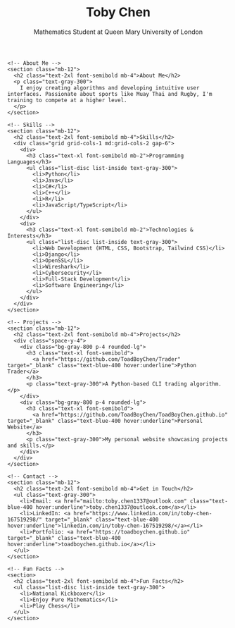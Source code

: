 <!DOCTYPE html>
<html lang="en">
<head>
  <meta charset="UTF-8" />
  <meta name="viewport" content="width=device-width, initial-scale=1.0" />
  <title>Toby Chen | Portfolio</title>
  <script src="https://cdn.tailwindcss.com"></script>
  <link href="https://fonts.googleapis.com/css2?family=Inter:wght@400;700&display=swap" rel="stylesheet">
  <style>
    body {
      font-family: 'Inter', sans-serif;
    }
  </style>
</head>
<body class="bg-gray-900 text-white">
  <div class="max-w-5xl mx-auto px-6 py-12">
    <!-- Header -->
    <header class="text-center mb-12">
      <h1 class="text-4xl font-bold mb-2">Toby Chen</h1>
      <p class="text-lg text-gray-400">Mathematics Student at Queen Mary University of London</p>
    </header>

    <!-- About Me -->
    <section class="mb-12">
      <h2 class="text-2xl font-semibold mb-4">About Me</h2>
      <p class="text-gray-300">
        I enjoy creating algorithms and developing intuitive user interfaces. Passionate about sports like Muay Thai and Rugby, I'm training to compete at a higher level.
      </p>
    </section>

    <!-- Skills -->
    <section class="mb-12">
      <h2 class="text-2xl font-semibold mb-4">Skills</h2>
      <div class="grid grid-cols-1 md:grid-cols-2 gap-6">
        <div>
          <h3 class="text-xl font-semibold mb-2">Programming Languages</h3>
          <ul class="list-disc list-inside text-gray-300">
            <li>Python</li>
            <li>Java</li>
            <li>C#</li>
            <li>C++</li>
            <li>R</li>
            <li>JavaScript/TypeScript</li>
          </ul>
        </div>
        <div>
          <h3 class="text-xl font-semibold mb-2">Technologies & Interests</h3>
          <ul class="list-disc list-inside text-gray-300">
            <li>Web Development (HTML, CSS, Bootstrap, Tailwind CSS)</li>
            <li>Django</li>
            <li>OpenSSL</li>
            <li>Wireshark</li>
            <li>Cybersecurity</li>
            <li>Full-Stack Development</li>
            <li>Software Engineering</li>
          </ul>
        </div>
      </div>
    </section>

    <!-- Projects -->
    <section class="mb-12">
      <h2 class="text-2xl font-semibold mb-4">Projects</h2>
      <div class="space-y-4">
        <div class="bg-gray-800 p-4 rounded-lg">
          <h3 class="text-xl font-semibold">
            <a href="https://github.com/ToadBoyChen/Trader" target="_blank" class="text-blue-400 hover:underline">Python Trader</a>
          </h3>
          <p class="text-gray-300">A Python-based CLI trading algorithm.</p>
        </div>
        <div class="bg-gray-800 p-4 rounded-lg">
          <h3 class="text-xl font-semibold">
            <a href="https://github.com/ToadBoyChen/ToadBoyChen.github.io" target="_blank" class="text-blue-400 hover:underline">Personal Website</a>
          </h3>
          <p class="text-gray-300">My personal website showcasing projects and skills.</p>
        </div>
      </div>
    </section>

    <!-- Contact -->
    <section class="mb-12">
      <h2 class="text-2xl font-semibold mb-4">Get in Touch</h2>
      <ul class="text-gray-300">
        <li>Email: <a href="mailto:toby.chen1337@outlook.com" class="text-blue-400 hover:underline">toby.chen1337@outlook.com</a></li>
        <li>LinkedIn: <a href="https://www.linkedin.com/in/toby-chen-167519298/" target="_blank" class="text-blue-400 hover:underline">linkedin.com/in/toby-chen-167519298/</a></li>
        <li>Portfolio: <a href="https://toadboychen.github.io" target="_blank" class="text-blue-400 hover:underline">toadboychen.github.io</a></li>
      </ul>
    </section>

    <!-- Fun Facts -->
    <section>
      <h2 class="text-2xl font-semibold mb-4">Fun Facts</h2>
      <ul class="list-disc list-inside text-gray-300">
        <li>National Kickboxer</li>
        <li>Enjoy Pure Mathematics</li>
        <li>Play Chess</li>
      </ul>
    </section>
  </div>
</body>
</html>
